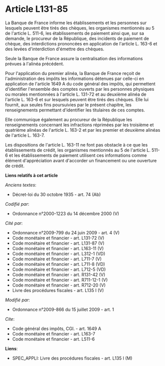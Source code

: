 # Article L131-85

La Banque de France informe les établissements et les personnes sur lesquels peuvent être tirés des chèques, les organismes
mentionnés au 5 de l'article L. 511-6, les établissements de paiement ainsi que, sur sa demande, le procureur de la
République, des incidents de paiement de chèque, des interdictions prononcées en application de l'article L. 163-6 et des
levées d'interdiction d'émettre des chèques. 

Seule la Banque de France assure la centralisation des informations prévues à l'alinéa précédent. 

Pour l'application du premier alinéa, la Banque de France reçoit de l'administration des impôts les informations détenues par
celle-ci en application de l'article 1649 A du code général des impôts, qui permettent d'identifier l'ensemble des comptes
ouverts par les personnes physiques ou morales mentionnées à l'article L. 131-72 et au deuxième alinéa de l'article L. 163-6
et sur lesquels peuvent être tirés des chèques. Elle lui fournit, aux seules fins poursuivies par le présent chapitre, les
renseignements permettant d'identifier les titulaires de ces comptes. 

Elle communique également au procureur de la République les renseignements concernant les infractions réprimées par les
troisième et quatrième alinéas de l'article L. 163-2 et par les premier et deuxième alinéas de l'article L. 163-7. 

Les dispositions de l'article L. 163-11 ne font pas obstacle à ce que les établissements de crédit, les organismes mentionnés
au 5 de l'article L. 511-6 et les établissements de paiement utilisent ces informations comme élément d'appréciation avant
d'accorder un financement ou une ouverture de crédit.

**Liens relatifs à cet article**

_Anciens textes_:

  - Décret-loi du 30 octobre 1935 - art. 74 (Ab)

_Codifié par_:

  - Ordonnance n°2000-1223 du 14 décembre 2000 (V)

_Cité par_:

  - Ordonnance n°2009-799 du 24 juin 2009 - art. 4 (V)
  - Code monétaire et financier - art. L131-72 (V)
  - Code monétaire et financier - art. L131-87 (V)
  - Code monétaire et financier - art. L163-11 (V)
  - Code monétaire et financier - art. L312-1 (VD)
  - Code monétaire et financier - art. L711-7 (V)
  - Code monétaire et financier - art. L711-8 (VD)
  - Code monétaire et financier - art. L712-5 (VD)
  - Code monétaire et financier - art. R131-42 (V)
  - Code monétaire et financier - art. R711-12-1 (V)
  - Code monétaire et financier - art. R712-20 (V)
  - Livre des procédures fiscales - art. L135 I (V)

_Modifié par_:

  - Ordonnance n°2009-866 du 15 juillet 2009 - art. 1

_Cite_:

  - Code général des impôts, CGI. - art. 1649 A
  - Code monétaire et financier - art. L163-7
  - Code monétaire et financier - art. L511-6

**Liens**:

  - SPEC_APPLI: Livre des procédures fiscales - art. L135 I (M)
